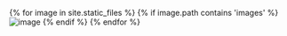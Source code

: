 ---
---

{% for image in site.static_files %}
{% if image.path contains 'images' %}
<img src="{{ site.baseurl }}{{ image.path }}" alt="image" />
{% endif %}
{% endfor %}
